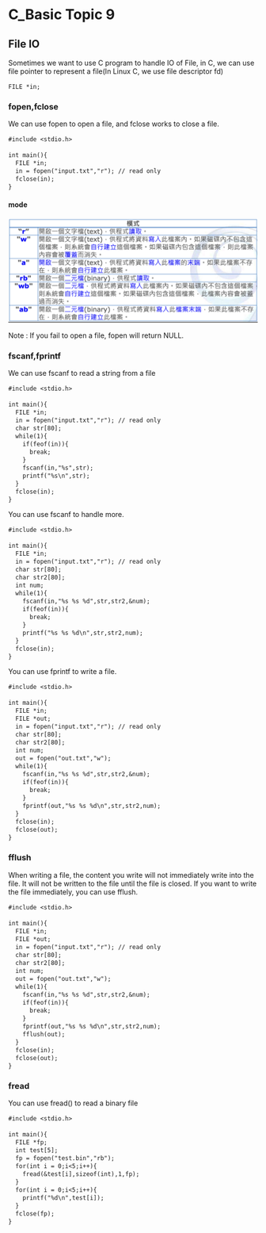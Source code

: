 # C_Basic Topic 9

## File IO

Sometimes we want to use C program to handle IO of File, in C, we can use file pointer to represent a file(In Linux C, we use file descriptor fd)

```
FILE *in;
```

### fopen,fclose

We can use fopen to open a file, and fclose works to close a file.

```
#include <stdio.h>

int main(){
  FILE *in;
  in = fopen("input.txt","r"); // read only
  fclose(in);
}
```
#### mode

<img src = "./file.png"/>

Note : If you fail to open a file, fopen will return NULL.


### fscanf,fprintf

We can use fscanf to read a string from a file

```
#include <stdio.h>

int main(){
  FILE *in;
  in = fopen("input.txt","r"); // read only
  char str[80];
  while(1){
    if(feof(in)){
      break;
    }
    fscanf(in,"%s",str);
    printf("%s\n",str);
  }
  fclose(in);
}
```

You can use fscanf to handle more.

```
#include <stdio.h>

int main(){
  FILE *in;
  in = fopen("input.txt","r"); // read only
  char str[80];
  char str2[80];
  int num;
  while(1){
    fscanf(in,"%s %s %d",str,str2,&num);
    if(feof(in)){
      break;
    }
    printf("%s %s %d\n",str,str2,num);
  }
  fclose(in);
}
```

You can use fprintf to write a file.

```
#include <stdio.h>

int main(){
  FILE *in;
  FILE *out;
  in = fopen("input.txt","r"); // read only
  char str[80];
  char str2[80];
  int num;
  out = fopen("out.txt","w");
  while(1){
    fscanf(in,"%s %s %d",str,str2,&num);
    if(feof(in)){
      break;
    }
    fprintf(out,"%s %s %d\n",str,str2,num);
  }
  fclose(in);
  fclose(out);
}
```

### fflush

When writing a file, the content you write will not immediately write into the file. It will not be written to the file until the file is closed. If you want to write the file immediately, you can use fflush.

```
#include <stdio.h>

int main(){
  FILE *in;
  FILE *out;
  in = fopen("input.txt","r"); // read only
  char str[80];
  char str2[80];
  int num;
  out = fopen("out.txt","w");
  while(1){
    fscanf(in,"%s %s %d",str,str2,&num);
    if(feof(in)){
      break;
    }
    fprintf(out,"%s %s %d\n",str,str2,num);
    fflush(out);
  }
  fclose(in);
  fclose(out);
}
```

### fread

You can use fread() to read a binary file

```
#include <stdio.h>

int main(){
  FILE *fp;
  int test[5];
  fp = fopen("test.bin","rb");
  for(int i = 0;i<5;i++){
    fread(&test[i],sizeof(int),1,fp);
  }
  for(int i = 0;i<5;i++){
    printf("%d\n",test[i]);
  }
  fclose(fp);
}
```